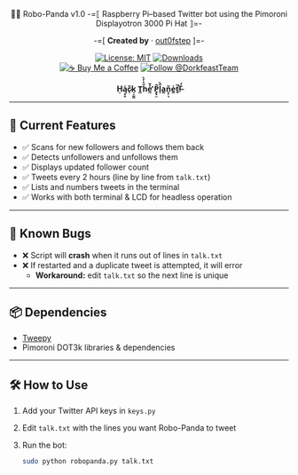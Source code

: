 <div align="center">
🤖🐼 Robo-Panda v1.0  
-=⟦ Raspberry Pi–based Twitter bot using the Pimoroni Displayotron 3000 Pi Hat ⟧=-

-=[ **Created by** · [out0fstep](https://github.com/out0fstep) ]=-  

[![License: MIT](https://img.shields.io/badge/License-MIT-green.svg)](https://opensource.org/licenses/MIT)
[![Downloads](https://img.shields.io/github/downloads/out0fstep/Hack3r-T-Deck/total.svg?color=brightgreen)](https://github.com/out0fstep/Hack3r-T-Deck/releases)  
[![☕️ Buy Me a Coffee](https://img.shields.io/badge/%E2%98%95%EF%B8%8F-Buy%20Me%20a%20Coffee-yellow)](https://buymeacoffee.com/out0fstep)
[![Follow @DorkfeastTeam](https://img.shields.io/badge/follow-@DorkfeastTeam-1DA1F2?logo=x&logoColor=white)](https://x.com/DorkfeastTeam)

**Ḥą̥̥̍c̷̙̆k̘̝̰̭ T̻ȟ̔̓̀e̛̪̒̌ P̡̢̼̂l̟̑̀a̭n̨̹̖̆e̯̍ṯ̎̕!̶̐̒**

</div>  

---

## 🚀 Current Features
- ✅ Scans for new followers and follows them back  
- ✅ Detects unfollowers and unfollows them  
- ✅ Displays updated follower count  
- ✅ Tweets every 2 hours (line by line from `talk.txt`)  
- ✅ Lists and numbers tweets in the terminal  
- ✅ Works with both terminal & LCD for headless operation  

---

## 🐞 Known Bugs
- ❌ Script will **crash** when it runs out of lines in `talk.txt`  
- ❌ If restarted and a duplicate tweet is attempted, it will error  
  - **Workaround:** edit `talk.txt` so the next line is unique  

---

## 📦 Dependencies
- [Tweepy](https://www.tweepy.org/)  
- Pimoroni DOT3k libraries & dependencies  

---

## 🛠️ How to Use
1. Add your Twitter API keys in `keys.py`  
2. Edit `talk.txt` with the lines you want Robo-Panda to tweet  
3. Run the bot:  

   ```bash
   sudo python robopanda.py talk.txt

